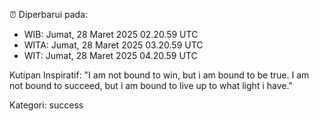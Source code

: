 ⏰ Diperbarui pada:
- WIB: Jumat, 28 Maret 2025 02.20.59 UTC
- WITA: Jumat, 28 Maret 2025 03.20.59 UTC
- WIT: Jumat, 28 Maret 2025 04.20.59 UTC

Kutipan Inspiratif:
"I am not bound to win, but i am bound to be true. I am not bound to succeed, but i am bound to live up to what light i have."


Kategori: success

